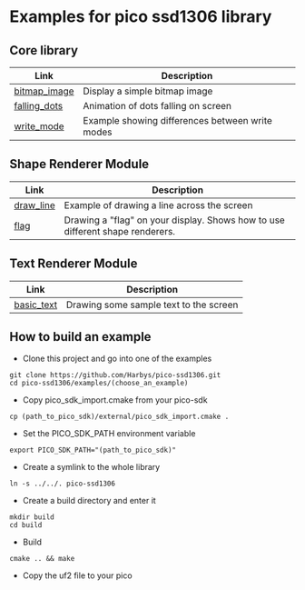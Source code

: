 # Examples for pico ssd1306 library

## Core library
| Link         | Description |
|--------------|-------------|
|[bitmap_image](bitmap_image)|Display a simple bitmap image|
|[falling_dots](falling_dots)|Animation of dots falling on screen|
|[write_mode](write_mode)|Example showing differences between write modes|

## Shape Renderer Module
| Link                 | Description |
|----------------------|-------------|
|[draw_line](draw_line)|Example of drawing a line across the screen|
|[flag](flag)|Drawing a "flag" on your display. Shows how to use different shape renderers.|


## Text Renderer Module
| Link         | Description |
|--------------|-------------|
|[basic_text](basic_text)| Drawing some sample text to the screen|

## How to build an example

* Clone this project and go into one of the examples
```shell
git clone https://github.com/Harbys/pico-ssd1306.git
cd pico-ssd1306/examples/(choose_an_example)
```
* Copy pico_sdk_import.cmake from your pico-sdk
```shell
cp (path_to_pico_sdk)/external/pico_sdk_import.cmake .
```
* Set the PICO_SDK_PATH environment variable
```shell
export PICO_SDK_PATH="(path_to_pico_sdk)"
```
* Create a symlink to the whole library
```shell
ln -s ../../. pico-ssd1306
```
* Create a build directory and enter it
```shell
mkdir build
cd build
```
* Build
```shell
cmake .. && make
```
* Copy the uf2 file to your pico

